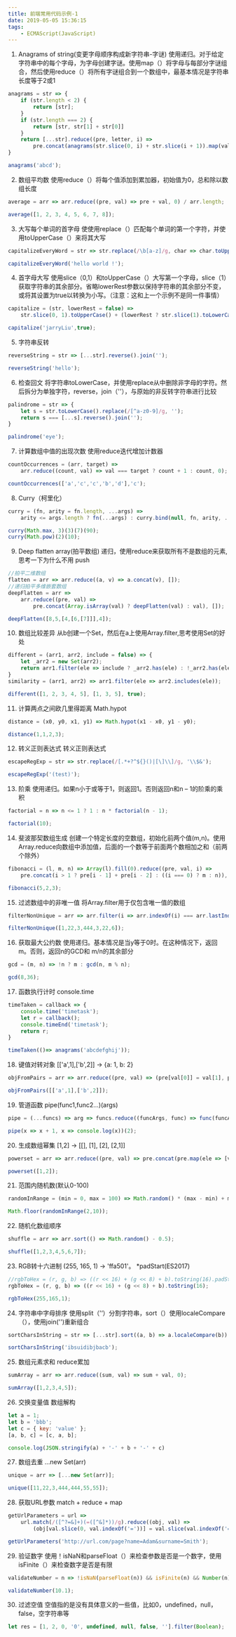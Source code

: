 ```yaml
---
title: 前端常用代码示例-1
date: 2019-05-05 15:36:15
tags: 
    - ECMAScript(JavaScript)
---
```

1. Anagrams of string(变更字母顺序构成新字符串-字谜)
使用递归。对于给定字符串中的每个字母，为字母创建字谜。使用map（）将字母与每部分字谜组合，然后使用reduce（）将所有字谜组合到一个数组中，最基本情况是字符串长度等于2或1
```javascript
anagrams = str => {
    if (str.length < 2) {
        return [str];
    }
    if (str.length === 2) {
        return [str, str[1] + str[0]]
    }
    return [...str].reduce((pre, letter, i) =>
        pre.concat(anagrams(str.slice(0, i) + str.slice(i + 1)).map(value => letter + value)), []);
}

anagrams('abcd');
```

2. 数组平均数
使用reduce（）将每个值添加到累加器，初始值为0，总和除以数组长度
```javascript
average = arr => arr.reduce((pre, val) => pre + val, 0) / arr.length;

average([1, 2, 3, 4, 5, 6, 7, 8]);
```

3. 大写每个单词的首字母
使使用replace（）匹配每个单词的第一个字符，并使用toUpperCase（）来将其大写
```javascript
capitalizeEveryWord = str => str.replace(/\b[a-z]/g, char => char.toUpperCase());

capitalizeEveryWord('hello world !');
```

4. 首字母大写
使用slice（0,1）和toUpperCase（）大写第一个字母，slice（1）获取字符串的其余部分。省略lowerRest参数以保持字符串的其余部分不变，或将其设置为true以转换为小写。（注意：这和上一个示例不是同一件事情）
```javascript
capitalize = (str, lowerRest = false) =>
    str.slice(0, 1).toUpperCase() + (lowerRest ? str.slice(1).toLowerCase() : str.slice(1));

capitalize('jarryLiu',true);
```

5. 字符串反转
```javascript
reverseString = str => [...str].reverse().join('');

reverseString('hello');
```

6. 检查回文
将字符串toLowerCase，并使用replace从中删除非字母的字符。然后拆分为单独字符，reverse，join（''），与原始的非反转字符串进行比较
```javascript
palindrome = str => {
    let s = str.toLowerCase().replace(/[^a-z0-9]/g, '');
    return s === [...s].reverse().join('');
}

palindrome('eye');
```

7. 计算数组中值的出现次数
使用reduce迭代增加计数器
```javascript
countOccurrences = (arr, target) => 
    arr.reduce((count, val) => val === target ? count + 1 : count, 0);

countOccurrences(['a','c','c','b','d'],'c');
```

8. Curry（柯里化）
```javascript
curry = (fn, arity = fn.length, ...args) =>
    arity <= args.length ? fn(...args) : curry.bind(null, fn, arity, ...args);

curry(Math.max, 3)(3)(7)(90);
curry(Math.pow)(2)(10);
```

9. Deep flatten array(拍平数组)
递归，使用reduce来获取所有不是数组的元素,思考一下为什么不用 push
```javascript
//拍平二维数组
flatten = arr => arr.reduce((a, v) => a.concat(v), []);
//递归拍平多维嵌套数组
deepFlatten = arr =>
    arr.reduce((pre, val) =>
        pre.concat(Array.isArray(val) ? deepFlatten(val) : val), []);

deepFlatten([8,5,[4,[6,[7]]],4]);
```

10. 数组比较差异
从b创建一个Set，然后在a上使用Array.filter,思考使用Set的好处
```javascript
different = (arr1, arr2, include = false) => {
    let _arr2 = new Set(arr2);
    return arr1.filter(ele => include ? _arr2.has(ele) : !_arr2.has(ele));
}
similarity = (arr1, arr2) => arr1.filter(ele => arr2.includes(ele));

different([1, 2, 3, 4, 5], [1, 3, 5], true);
```

11. 计算两点之间欧几里得距离
Math.hypot
```javascript
distance = (x0, y0, x1, y1) => Math.hypot(x1 - x0, y1 - y0);

distance(1,1,2,3);
```

12. 转义正则表达式
转义正则表达式
```javascript
escapeRegExp = str => str.replace(/[.*+?^${}()|[\]\\]/g, '\\$&');

escapeRegExp('(test)');
```

13. 阶乘
使用递归。如果n小于或等于1，则返回1。否则返回n和n – 1的阶乘的乘积
```javascript
factorial = n => n <= 1 ? 1 : n * factorial(n - 1);

factorial(10);
```

14. 斐波那契数组生成
创建一个特定长度的空数组，初始化前两个值(m,n)。使用Array.reduce向数组中添加值，后面的一个数等于前面两个数相加之和（前两个除外）
```javascript
fibonacci = (l, m, n) => Array(l).fill(0).reduce((pre, val, i) =>
    pre.concat(i > 1 ? pre[i - 1] + pre[i - 2] : ((i === 0) ? m : n)), []);

fibonacci(5,2,3);
```

15. 过滤数组中的非唯一值
将Array.filter用于仅包含唯一值的数组
```javascript
filterNonUnique = arr => arr.filter(i => arr.indexOf(i) === arr.lastIndexOf(i));

filterNonUnique([1,22,3,444,3,22,6]);
```

16. 获取最大公约数
使用递归。基本情况是当y等于0时。在这种情况下，返回m。否则，返回n的GCD和 m/n的其余部分
```javascript
gcd = (m, n) => !n ? m : gcd(n, m % n);

gcd(8,36);
```

17. 函数执行计时
console.time
```javascript
timeTaken = callback => {
    console.time('timetask');
    let r = callback();
    console.timeEnd('timetask');
    return r;
}

timeTaken(()=> anagrams('abcdefghij'));
```

18. 键值对转对象
[['a',1],['b',2]] -> {a: 1, b: 2}
```javascript
objFromPairs = arr => arr.reduce((pre, val) => (pre[val[0]] = val[1], pre), {});

objFromPairs([['a',1],['b',2]]);
```

19. 管道函数
pipe(func1,func2...)(args)
```javascript
pipe = (...funcs) => arg => funcs.reduce((funcArgs, func) => func(funcArgs), arg);

pipe(x => x + 1, x => console.log(x))(2);
```

20. 生成数组幂集
[1,2] -> [[], [1], [2], [2,1]]
```javascript
powerset = arr => arr.reduce((pre, val) => pre.concat(pre.map(ele => [val].concat(ele))), [[]]);

powerset([1,2]);
```

21. 范围内随机数(默认0-100)
```javascript
randomInRange = (min = 0, max = 100) => Math.random() * (max - min) + min;

Math.floor(randomInRange(2,10));
```

22. 随机化数组顺序
```javascript
shuffle = arr => arr.sort(() => Math.random() - 0.5);

shuffle([1,2,3,4,5,6,7]);
```

23. RGB转十六进制
(255, 165, 1) -> 'ffa501'。 *padStart(ES2017)
```javascript
//rgbToHex = (r, g, b) => ((r << 16) + (g << 8) + b).toString(16).padStart(6,'0');
rgbToHex = (r, g, b) => ((r << 16) + (g << 8) + b).toString(16);

rgbToHex(255,165,1);
```

24. 字符串中字母排序
使用split（’‘）分割字符串，sort（）使用localeCompare（），使用join('')重新组合
```javascript
sortCharsInString = str => [...str].sort((a, b) => a.localeCompare(b)).join('');

sortCharsInString('ibsuidibjbacb');
```

25. 数组元素求和
reduce累加
```javascript
sumArray = arr => arr.reduce((sum, val) => sum + val, 0);

sumArray([1,2,3,4,5]);
```

26. 交换变量值
数组解构
```javascript
let a = 1;
let b = 'bbb';
let c = { key: 'value' };
[a, b, c] = [c, a, b];

console.log(JSON.stringify(a) + '-' + b + '-' + c)
```

27. 数组去重
...new Set(arr)
```javascript
unique = arr => [...new Set(arr)];

unique([11,22,3,444,444,55,55]);
```

28. 获取URL参数
match + reduce + map
```javascript
getUrlParameters = url =>
    url.match(/([^?=&]+)(=([^&]*))/g).reduce((obj, val) =>
        (obj[val.slice(0, val.indexOf('='))] = val.slice(val.indexOf('=') + 1), obj), {});

getUrlParameters('http://url.com/page?name=Adam&surname=Smith');
```

29. 验证数字
使用！isNaN和parseFloat（）来检查参数是否是一个数字，使用isFinite（）来检查数字是否是有限
```javascript
validateNumber = n => !isNaN(parseFloat(n)) && isFinite(n) && Number(n) == n;

validateNumber(10.1);
```

30. 过滤空值
空值指的是没有具体意义的一些值，比如0，undefined，null，false，空字符串等
```javascript
let res = [1, 2, 0, '0', undefined, null, false, ''].filter(Boolean);
```